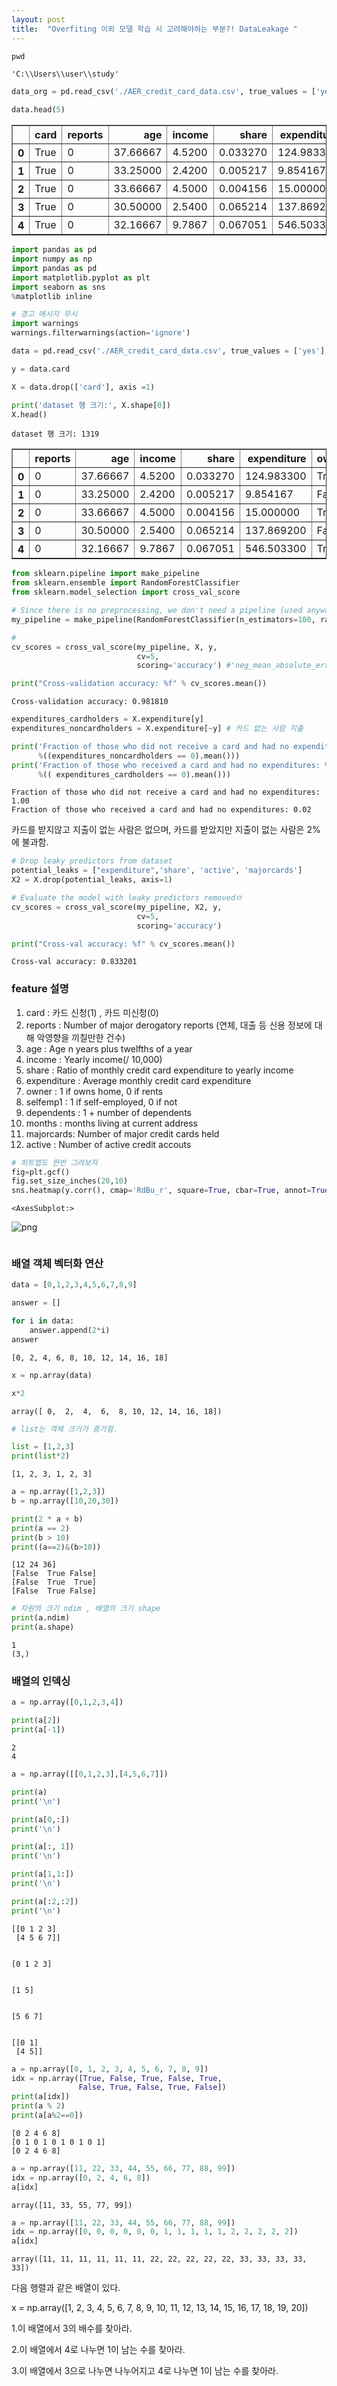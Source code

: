 ```yaml
---
layout: post
title:  "Overfiting 이외 모델 학습 시 고려해야하는 부분?! DataLeakage "
---
```



```python
pwd
```




    'C:\\Users\\user\\study'




```python
data_org = pd.read_csv('./AER_credit_card_data.csv', true_values = ['yes'], false_values= ['no'])

data.head(5)
```




<div>
<style scoped>
    .dataframe tbody tr th:only-of-type {
        vertical-align: middle;
    }

    .dataframe tbody tr th {
        vertical-align: top;
    }

    .dataframe thead th {
        text-align: right;
    }
</style>
<table border="1" class="dataframe">
  <thead>
    <tr style="text-align: right;">
      <th></th>
      <th>card</th>
      <th>reports</th>
      <th>age</th>
      <th>income</th>
      <th>share</th>
      <th>expenditure</th>
      <th>owner</th>
      <th>selfemp</th>
      <th>dependents</th>
      <th>months</th>
      <th>majorcards</th>
      <th>active</th>
    </tr>
  </thead>
  <tbody>
    <tr>
      <th>0</th>
      <td>True</td>
      <td>0</td>
      <td>37.66667</td>
      <td>4.5200</td>
      <td>0.033270</td>
      <td>124.983300</td>
      <td>True</td>
      <td>False</td>
      <td>3</td>
      <td>54</td>
      <td>1</td>
      <td>12</td>
    </tr>
    <tr>
      <th>1</th>
      <td>True</td>
      <td>0</td>
      <td>33.25000</td>
      <td>2.4200</td>
      <td>0.005217</td>
      <td>9.854167</td>
      <td>False</td>
      <td>False</td>
      <td>3</td>
      <td>34</td>
      <td>1</td>
      <td>13</td>
    </tr>
    <tr>
      <th>2</th>
      <td>True</td>
      <td>0</td>
      <td>33.66667</td>
      <td>4.5000</td>
      <td>0.004156</td>
      <td>15.000000</td>
      <td>True</td>
      <td>False</td>
      <td>4</td>
      <td>58</td>
      <td>1</td>
      <td>5</td>
    </tr>
    <tr>
      <th>3</th>
      <td>True</td>
      <td>0</td>
      <td>30.50000</td>
      <td>2.5400</td>
      <td>0.065214</td>
      <td>137.869200</td>
      <td>False</td>
      <td>False</td>
      <td>0</td>
      <td>25</td>
      <td>1</td>
      <td>7</td>
    </tr>
    <tr>
      <th>4</th>
      <td>True</td>
      <td>0</td>
      <td>32.16667</td>
      <td>9.7867</td>
      <td>0.067051</td>
      <td>546.503300</td>
      <td>True</td>
      <td>False</td>
      <td>2</td>
      <td>64</td>
      <td>1</td>
      <td>5</td>
    </tr>
  </tbody>
</table>
</div>




```python
import pandas as pd
import numpy as np
import pandas as pd
import matplotlib.pyplot as plt
import seaborn as sns
%matplotlib inline

# 경고 메시지 무시
import warnings
warnings.filterwarnings(action='ignore') 

data = pd.read_csv('./AER_credit_card_data.csv', true_values = ['yes'], false_values= ['no'])

y = data.card

X = data.drop(['card'], axis =1)

print('dataset 행 크기:', X.shape[0])
X.head()
```

    dataset 행 크기: 1319
    




<div>
<style scoped>
    .dataframe tbody tr th:only-of-type {
        vertical-align: middle;
    }

    .dataframe tbody tr th {
        vertical-align: top;
    }

    .dataframe thead th {
        text-align: right;
    }
</style>
<table border="1" class="dataframe">
  <thead>
    <tr style="text-align: right;">
      <th></th>
      <th>reports</th>
      <th>age</th>
      <th>income</th>
      <th>share</th>
      <th>expenditure</th>
      <th>owner</th>
      <th>selfemp</th>
      <th>dependents</th>
      <th>months</th>
      <th>majorcards</th>
      <th>active</th>
    </tr>
  </thead>
  <tbody>
    <tr>
      <th>0</th>
      <td>0</td>
      <td>37.66667</td>
      <td>4.5200</td>
      <td>0.033270</td>
      <td>124.983300</td>
      <td>True</td>
      <td>False</td>
      <td>3</td>
      <td>54</td>
      <td>1</td>
      <td>12</td>
    </tr>
    <tr>
      <th>1</th>
      <td>0</td>
      <td>33.25000</td>
      <td>2.4200</td>
      <td>0.005217</td>
      <td>9.854167</td>
      <td>False</td>
      <td>False</td>
      <td>3</td>
      <td>34</td>
      <td>1</td>
      <td>13</td>
    </tr>
    <tr>
      <th>2</th>
      <td>0</td>
      <td>33.66667</td>
      <td>4.5000</td>
      <td>0.004156</td>
      <td>15.000000</td>
      <td>True</td>
      <td>False</td>
      <td>4</td>
      <td>58</td>
      <td>1</td>
      <td>5</td>
    </tr>
    <tr>
      <th>3</th>
      <td>0</td>
      <td>30.50000</td>
      <td>2.5400</td>
      <td>0.065214</td>
      <td>137.869200</td>
      <td>False</td>
      <td>False</td>
      <td>0</td>
      <td>25</td>
      <td>1</td>
      <td>7</td>
    </tr>
    <tr>
      <th>4</th>
      <td>0</td>
      <td>32.16667</td>
      <td>9.7867</td>
      <td>0.067051</td>
      <td>546.503300</td>
      <td>True</td>
      <td>False</td>
      <td>2</td>
      <td>64</td>
      <td>1</td>
      <td>5</td>
    </tr>
  </tbody>
</table>
</div>




```python
from sklearn.pipeline import make_pipeline
from sklearn.ensemble import RandomForestClassifier
from sklearn.model_selection import cross_val_score

# Since there is no preprocessing, we don't need a pipeline (used anyway as best practice!)
my_pipeline = make_pipeline(RandomForestClassifier(n_estimators=100, random_state=50)) 

#
cv_scores = cross_val_score(my_pipeline, X, y, 
                            cv=5,
                            scoring='accuracy') #'neg_mean_absolute_error'

print("Cross-validation accuracy: %f" % cv_scores.mean())
```

    Cross-validation accuracy: 0.981810
    


```python
expenditures_cardholders = X.expenditure[y]
expenditures_noncardholders = X.expenditure[~y] # 카드 없는 사람 지출

print('Fraction of those who did not receive a card and had no expenditures: %.2f' \
      %((expenditures_noncardholders == 0).mean()))
print('Fraction of those who received a card and had no expenditures: %.2f' \
      %(( expenditures_cardholders == 0).mean()))
```

    Fraction of those who did not receive a card and had no expenditures: 1.00
    Fraction of those who received a card and had no expenditures: 0.02
    

카드를 받지않고 지출이 없는 사람은 없으며, 카드를 받았지만 지출이 없는 사람은 2%에 불과함. 


```python
# Drop leaky predictors from dataset
potential_leaks = ["expenditure",'share', 'active', 'majorcards']
X2 = X.drop(potential_leaks, axis=1)

# Evaluate the model with leaky predictors removedㅁ
cv_scores = cross_val_score(my_pipeline, X2, y, 
                            cv=5,
                            scoring='accuracy')

print("Cross-val accuracy: %f" % cv_scores.mean())
```

    Cross-val accuracy: 0.833201
    

### feature 설명 

1. card : 카드 신청(1) , 카드 미신청(0)
2. reports : Number of major derogatory reports (연체, 대출 등 신용 정보에 대해 악영향을 끼칠만한 건수)
3. age : Age n years plus twelfths of a year
4. income : Yearly income(/ 10,000)
5. share : Ratio of monthly credit card expenditure to yearly income
6. expenditure : Average monthly credit card expenditure
7. owner : 1 if owns home, 0 if rents
8. selfemp1 : 1 if self-employed, 0 if not
9. dependents : 1 + number of dependents
10. months : months living at current address
11. majorcards: Number of major credit cards held
12. active : Number of active credit accouts


```python
# 히트맵도 한번 그려보자
fig=plt.gcf()
fig.set_size_inches(20,10)
sns.heatmap(y.corr(), cmap='RdBu_r', square=True, cbar=True, annot=True, fmt=".2f")
```




    <AxesSubplot:>




    
![png](output_9_1.png)
    



```python

```

###  배열 객체 벡터화 연산


```python
data = [0,1,2,3,4,5,6,7,8,9]
```


```python
answer = []

for i in data:
    answer.append(2*i)
answer
```




    [0, 2, 4, 6, 8, 10, 12, 14, 16, 18]




```python
x = np.array(data)

x*2
```




    array([ 0,  2,  4,  6,  8, 10, 12, 14, 16, 18])




```python
# list는 객체 크기가 증가함.

list = [1,2,3]
print(list*2)
```

    [1, 2, 3, 1, 2, 3]
    


```python
a = np.array([1,2,3])
b = np.array([10,20,30])

print(2 * a + b)
print(a == 2)
print(b > 10)
print((a==2)&(b>10))
```

    [12 24 36]
    [False  True False]
    [False  True  True]
    [False  True False]
    


```python
# 차원의 크기 ndim , 배열의 크기 shape
print(a.ndim)
print(a.shape)
```

    1
    (3,)
    

### 배열의 인덱싱 


```python
a = np.array([0,1,2,3,4])

print(a[2])
print(a[-1])
```

    2
    4
    


```python
a = np.array([[0,1,2,3],[4,5,6,7]])

print(a)
print('\n')

print(a[0,:])
print('\n')

print(a[:, 1])
print('\n')

print(a[1,1:])
print('\n')

print(a[:2,:2])
print('\n')
```

    [[0 1 2 3]
     [4 5 6 7]]
    
    
    [0 1 2 3]
    
    
    [1 5]
    
    
    [5 6 7]
    
    
    [[0 1]
     [4 5]]
    
    
    


```python
a = np.array([0, 1, 2, 3, 4, 5, 6, 7, 8, 9])
idx = np.array([True, False, True, False, True,
               False, True, False, True, False])
print(a[idx])
print(a % 2)
print(a[a%2==0])
```

    [0 2 4 6 8]
    [0 1 0 1 0 1 0 1 0 1]
    [0 2 4 6 8]
    


```python
a = np.array([11, 22, 33, 44, 55, 66, 77, 88, 99])
idx = np.array([0, 2, 4, 6, 8])
a[idx]
```




    array([11, 33, 55, 77, 99])




```python
a = np.array([11, 22, 33, 44, 55, 66, 77, 88, 99])
idx = np.array([0, 0, 0, 0, 0, 0, 1, 1, 1, 1, 1, 2, 2, 2, 2, 2])
a[idx]
```




    array([11, 11, 11, 11, 11, 11, 22, 22, 22, 22, 22, 33, 33, 33, 33, 33])



다음 행렬과 같은 배열이 있다.

x = np.array([1, 2, 3, 4, 5, 6, 7, 8, 9, 10,
             11, 12, 13, 14, 15, 16, 17, 18, 19, 20])
             
             
1.이 배열에서 3의 배수를 찾아라.

2.이 배열에서 4로 나누면 1이 남는 수를 찾아라.

3.이 배열에서 3으로 나누면 나누어지고 4로 나누면 1이 남는 수를 찾아라.
